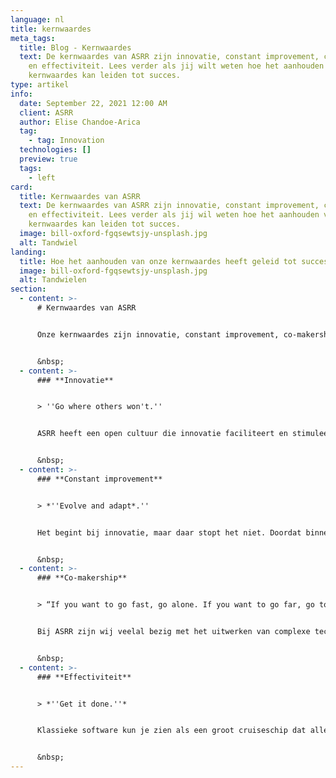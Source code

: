 ```yaml
---
language: nl
title: kernwaardes
meta_tags:
  title: Blog - Kernwaardes
  text: De kernwaardes van ASRR zijn innovatie, constant improvement, co-makership
    en effectiviteit. Lees verder als jij wilt weten hoe het aanhouden van deze
    kernwaardes kan leiden tot succes.
type: artikel
info:
  date: September 22, 2021 12:00 AM
  client: ASRR
  author: Elise Chandoe-Arica
  tag:
    - tag: Innovation
  technologies: []
  preview: true
  tags:
    - left
card:
  title: Kernwaardes van ASRR
  text: De kernwaardes van ASRR zijn innovatie, constant improvement, co-makership
    en effectiviteit. Lees verder als jij wil weten hoe het aanhouden van deze
    kernwaardes kan leiden tot succes.
  image: bill-oxford-fgqsewtsjy-unsplash.jpg
  alt: Tandwiel
landing:
  title: Hoe het aanhouden van onze kernwaardes heeft geleid tot succes
  image: bill-oxford-fgqsewtsjy-unsplash.jpg
  alt: Tandwielen
section:
  - content: >-
      # Kernwaardes van ASRR


      Onze kernwaardes zijn innovatie, constant improvement, co-makership en effectiviteit. In dit artikel lichten wij toe hoe het aanhouden van deze kernwaardes kan leiden tot succes.


      &nbsp;
  - content: >-
      ### **Innovatie**


      > ''Go where others won't.''


      ASRR heeft een open cultuur die innovatie faciliteert en stimuleert. Wij geven onze medewerkers alle ruimte om nieuwe ideeën te bedenken. Dit motiveert hen altijd out of the box te denken waardoor zowel binnen als buiten de bekende kaders naar oplossingen wordt gezocht. Het is belangrijk dat deze oplossingen effectief en wenselijk zijn. Daarom vindt eerst een vooronderzoek plaats en wordt tussendoor geëvalueerd. Grote uitdagingen gaan wij niet uit de weg. Wij halen daar juist voldoening uit.


      &nbsp;
  - content: >-
      ### **Constant improvement**


      > *''Evolve and adapt*.''


      Het begint bij innovatie, maar daar stopt het niet. Doordat binnen ASRR constant wordt gestreefd naar verbetering zijn de producten die ASRR maakt robuust en hebben die een lange levensduur. Wij zijn altijd op zoek naar de beste technologie van dit moment en wij weten die in te zetten op de juiste plekken. Zowel tijdens als na elke opdracht kijken wij welke verbeteringen mogelijk zijn. Dit zorgt ervoor dat elk nieuw project nog beter, slimmer en sneller is en dat wij altijd beschikken over de nieuwste technieken. Dit is heel gunstig voor klanten die een duurzame relatie hebben met ASRR, maar ook nieuwe klanten profiteren hiervan.


      &nbsp;
  - content: >-
      ### **Co-makership**


      > “If you want to go fast, go alone. If you want to go far, go together.”


      Bij ASRR zijn wij veelal bezig met het uitwerken van complexe technische problemen. Co-makership biedt hier een passende oplossing. Zo gebruiken wij voor onze klanten in de bouw een sprintproces waarin de klant elke twee weken input geeft vanuit zijn expertise. Op basis daarvan kijken wij naar mogelijke oplossingen. De technische vraagstukken vertalen wij in voor de klant begrijpelijke taal. Wij vinden het belangrijk dat onze klanten zonder IT-kennis ook een bijdrage kunnen leveren aan belangrijke beslissingen tijdens het proces. Zij hebben immers niet alleen belang bij het eindproduct, maar ook bij de totstandkoming daarvan.


      &nbsp;
  - content: >-
      ### **Effectiviteit**


      > *''Get it done.''*


      Klassieke software kun je zien als een groot cruiseschip dat alle gewenste faciliteiten heeft. Dat klinkt fantastisch, maar wat als bijvoorbeeld het zwembad groter moet worden? Dat heeft invloed op de hele constructie van het cruiseschip en de kosten daarvan zijn torenhoog. ASRR bouwt software op een andere manier. Dit kan gezien worden als een hele vloot met kleinere bootjes die elk een eigen functie hebben maar toch met elkaar verbonden zijn. Hierdoor kunnen bootjes gemakkelijk aangepast, toegevoegd, gedupliceerd of verwijderd worden . De vloot is dus modulair, net als de code die wij schrijven. Elk bootje symboliseert een microservice. Deze techniek maakt onze code stabiel, schaalbaar en biedt de klant eindeloze mogelijkheden om zijn producten te ontwikkelen.


      &nbsp;
---
```

